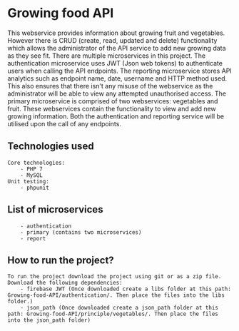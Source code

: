 # Growing food API
This webservice provides information about growing fruit and vegetables. However there is CRUD (create, read, updated and delete) functionality which allows the administrator of the API service to add new growing data as they see fit. There are multiple microservices in this project. The authentication microservice uses JWT (Json web tokens) to authenticate users when calling the API endpoints. The reporting microservice stores API analytics such as endpoint name, date, username and HTTP method used. This also ensures that there isn't any misuse of the webservice as the administrator will be able to view any attempted unauthorised access. The primary microservice is comprised of two webservices: vegetables and fruit. These webservices contain the functionality to view and add new growing information. Both the authentication and reporting service will be  utilised upon the call of any endpoints.

## Technologies used
    Core technologies:
        - PHP 7 
        - MySQL 
    Unit testing:
        - phpunit

## List of microservices
        - authentication
        - primary (contains two microservices)
        - report

## How to run the project?
    To run the project download the project using git or as a zip file.
    Download the following dependencies:
        - firebase JWT (Once downloaded create a libs folder at this path: Growing-food-API/authentication/. Then place the files into the libs folder.)
        - json_path (Once downloaded create a json_path folder at this path: Growing-food-API/principle/vegetables/. Then place the files into the json_path folder)

